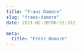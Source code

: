 ```yaml
---
title: "Franz Damore"
slug: "franz-damore"
date: 2021-02-20T06:51:37Z

meta:
  title: "Franz Damore"
---
```


